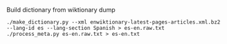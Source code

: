 Build dictionary from wiktionary dump

```
./make_dictionary.py --xml enwiktionary-latest-pages-articles.xml.bz2 --lang-id es --lang-section Spanish > es-en.raw.txt
./process_meta.py es-en.raw.txt > es-en.txt
```

